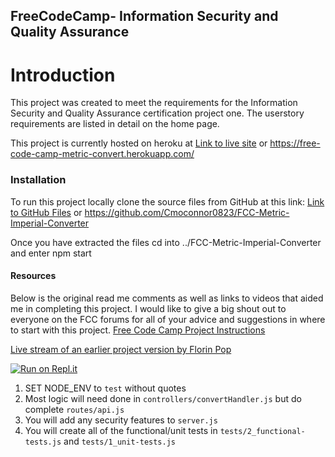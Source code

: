 **FreeCodeCamp**- Information Security and Quality Assurance
------

# Introduction
This project was created to meet the requirements for the Information Security and Quality Assurance certification project one. The userstory requirements are listed in detail on the home page. 

This project is currently hosted on heroku at [Link to live site](https://free-code-camp-metric-convert.herokuapp.com/) or https://free-code-camp-metric-convert.herokuapp.com/

### Installation 
To run this project locally clone the source files from GitHub at this link: [Link to GitHub Files](https://github.com/Cmoconnor0823/FCC-Metric-Imperial-Converter) or https://github.com/Cmoconnor0823/FCC-Metric-Imperial-Converter

Once you have extracted the files cd into ../FCC-Metric-Imperial-Converter 
and enter npm start

#### Resources
Below is the original read me comments as well as links to videos that aided me in completing this project.
I would like to give a big shout out to everyone on the FCC forums for all of your advice and suggestions in where to start with this project.
[Free Code Camp Project Instructions](https://www.freecodecamp.org/learn/quality-assurance/quality-assurance-projects/metric-imperial-converter)

[Live stream of an earlier project version by Florin Pop](https://www.youtube.com/watch?v=9lTxnyv3WCc&t=1507s)

[![Run on Repl.it](https://repl.it/badge/github/freeCodeCamp/boilerplate-project-metricimpconverter)](https://repl.it/github/freeCodeCamp/boilerplate-project-metricimpconverter)
1) SET NODE_ENV to `test` without quotes
2) Most logic will need done in `controllers/convertHandler.js` but do complete `routes/api.js`
3) You will add any security features to `server.js`
4) You will create all of the functional/unit tests in `tests/2_functional-tests.js` and `tests/1_unit-tests.js`


